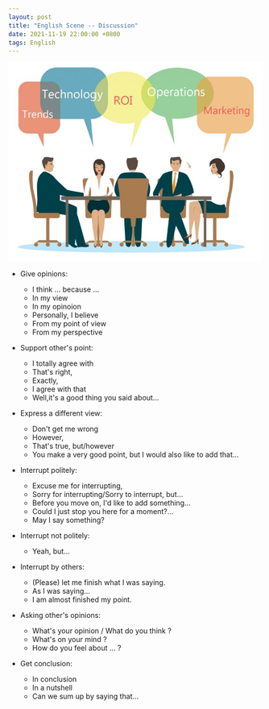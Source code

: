 ```yaml
---
layout: post
title: "English Scene -- Discussion"
date: 2021-11-19 22:00:00 +0800
tags: English
---
```


![metting](/assets/images/2021-11-04-English_meeting_scene_1.jpeg)

- Give opinions:

  - I think ... because ...
  - In my view
  - In my opinoion
  - Personally, I believe
  - From my point of view
  - From my perspective

- Support other's point:

  - I totally agree with
  - That's right,
  - Exactly,
  - I agree with that
  - Well,it's a good thing you said about...

- Express a different view:

  - Don't get me wrong
  - However,
  - That's true, but/however
  - You make a very good point, but I would also like to add that...

- Interrupt politely:

  - Excuse me for interrupting,
  - Sorry for interrupting/Sorry to interrupt, but...
  - Before you move on, I'd like to add something...
  - Could I just stop you here for a moment?...
  - May I say something?

- Interrupt not politely:

  - Yeah, but...

- Interrupt by others:

  - (Please) let me finish what I was saying.
  - As I was saying...
  - I am almost finished my point.

- Asking other's opinions:

  - What's your opinion / What do you think ?
  - What's on your mind ?
  - How do you feel about ... ?

- Get conclusion:
  - In conclusion
  - In a nutshell
  - Can we sum up by saying that...
